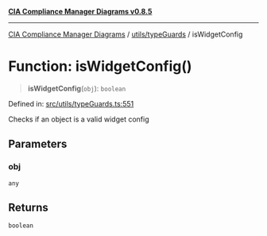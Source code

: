 [**CIA Compliance Manager Diagrams v0.8.5**](../../../README.md)

***

[CIA Compliance Manager Diagrams](../../../modules.md) / [utils/typeGuards](../README.md) / isWidgetConfig

# Function: isWidgetConfig()

> **isWidgetConfig**(`obj`): `boolean`

Defined in: [src/utils/typeGuards.ts:551](https://github.com/Hack23/cia-compliance-manager/blob/3ae0301247f765ba03c8c0fe645db4718bb8af76/src/utils/typeGuards.ts#L551)

Checks if an object is a valid widget config

## Parameters

### obj

`any`

## Returns

`boolean`

